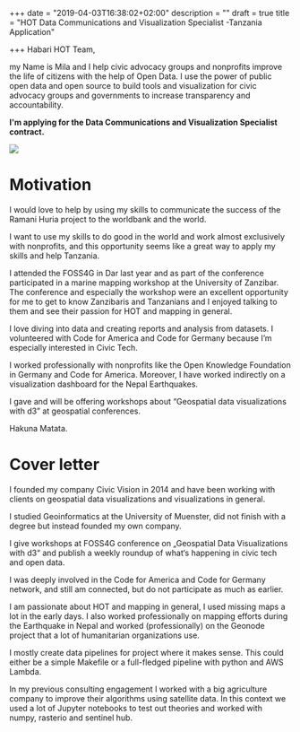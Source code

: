 +++
date = "2019-04-03T16:38:02+02:00"
description = ""
draft = true
title = "HOT Data Communications and Visualization Specialist -Tanzania Application"

+++
Habari HOT Team,

my Name is Mila and I help civic advocacy groups and nonprofits improve the life of citizens with the help of Open Data. I use the power of public open data and open source to build tools and visualization for civic advocacy groups and governments to increase transparency and accountability.

**I'm applying for the Data Communications and Visualization Specialist contract.** 

![](https://res.cloudinary.com/civicvision/image/upload/ar_1:1,c_fill,w_300,g_faces,r_max/q_auto,f_auto/v1554302066/milafrerichs.com/IMG_4709.jpg)

# Motivation

I would love to help by using my skills to communicate the success of the Ramani Huria project to the worldbank and the world.

I want to use my skills to do good in the world and work almost exclusively with nonprofits, and this opportunity seems like a great way to apply my skills and help Tanzania.

I attended the FOSS4G in Dar last year and as part of the conference participated in a marine mapping workshop at the University of Zanzibar. The conference and especially the workshop were an excellent opportunity for me to get to know Zanzibaris and Tanzanians and I enjoyed talking to them and see their passion for HOT and mapping in general.

I love diving into data and creating reports and analysis from datasets. I volunteered with Code for America and Code for Germany because I’m especially interested in Civic Tech.

I worked professionally with nonprofits like the Open Knowledge Foundation in Germany and Code for America. Moreover, I have worked indirectly on a visualization dashboard for the Nepal Earthquakes.

I gave and will be offering workshops about “Geospatial data visualizations with d3” at geospatial conferences.

Hakuna Matata.

# Cover letter

I founded my company Civic Vision in 2014 and have been working with clients on geospatial data visualizations and visualizations in general.

I studied Geoinformatics at the University of Muenster, did not finish with a degree but instead founded my own company.

I give workshops at FOSS4G conference on „Geospatial Data Visualizations with d3“ and publish a weekly roundup of what‘s happening in civic tech and open data.

I was deeply involved in the Code for America and Code for Germany network, and still am connected, but do not participate as much as earlier.

I am passionate about HOT and mapping in general, I used missing maps a lot in the early days. I also worked professionally on mapping efforts during the Earthquake in Nepal and worked (professionally) on the Geonode project that a lot of humanitarian organizations use.

I mostly create data pipelines for project where it makes sense. This could either be a simple Makefile or a full-fledged pipeline with python and AWS Lambda.

In my previous consulting engagement I worked with a big agriculture company to improve their algorithms using satellite data. In this context we used a lot of Jupyter notebooks to test out theories and worked with numpy, rasterio and sentinel hub.